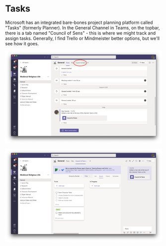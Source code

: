 # Tasks

Microsoft has an integrated bare-bones project planning platform called "Tasks" (formerly Planner). In the General Channel in Teams, on the topbar, there is a tab named "Council of Sens" - this is where we might track and assign tasks. Generally, I find Trello or Mindmeister better options, but we'll see how it goes.&#x20;

![Look for the "Council of Sens" tab in the top right of the Teams Window. ](<../../.gitbook/assets/Screen Shot 2020-12-16 at 1.57.12 PM (1).png>)

![Tasks will look something like this (but with more tasks listed).](<../../.gitbook/assets/Screen Shot 2020-12-16 at 2.06.38 PM.png>)
